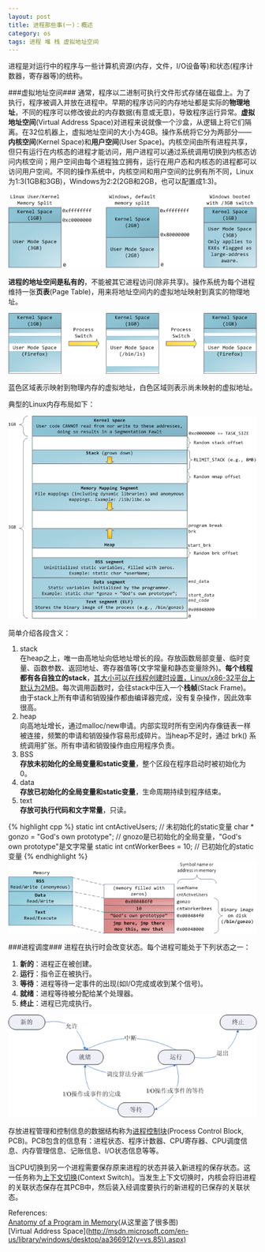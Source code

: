 ```yaml
---
layout: post
title: 进程那些事(一)：概述
category: os
tags: 进程 堆 栈 虚拟地址空间
---
```


进程是对运行中的程序与一些计算机资源(内存，文件，I/O设备等)和状态(程序计数器，寄存器等)的统称。

###虚拟地址空间###
通常，程序以二进制可执行文件形式存储在磁盘上。为了执行，程序被调入并放在进程中。早期的程序访问的内存地址都是实际的**物理地址**，不同的程序可以修改彼此的内存数据(有意或无意)，导致程序运行异常。**虚拟地址空间**(Virtual Address Space)对进程来说就像一个沙盒，从逻辑上将它们隔离。在32位机器上，虚拟地址空间的大小为4GB。操作系统将它分为两部分——**内核空间**(Kernel Space)和**用户空间**(User Space)。内核空间由所有进程共享，但只有运行在内核态的进程才能访问，用户进程可以通过系统调用切换到内核态访问内核空间；用户空间由每个进程独立拥有，运行在用户态和内核态的进程都可以访问用户空间。不同的操作系统中，内核空间和用户空间的比例有所不同，Linux为1:3(1GB和3GB)，Windows为2:2(2GB和2GB，也可以配置成1:3)。

![](/image/kernel-user-memory-split.png)

**进程的地址空间是私有的**，不能被其它进程访问(除非共享)。操作系统为每个进程维持一张**页表**(Page Table)，用来将地址空间内的虚拟地址映射到真实的物理地址。

![](/image/virtual-memory-in-process-switch.png)

蓝色区域表示映射到物理内存的虚拟地址，白色区域则表示尚未映射的虚拟地址。

典型的Linux内存布局如下：

![](/image/linux-flexible-address-space-layout.png)

简单介绍各段含义：  
1. stack  
在heap之上，唯一由高地址向低地址增长的段。存放函数局部变量、临时变量、函数参数、返回地址、寄存器值等(文字常量和静态变量除外)。**每个线程都有各自独立的stack**，[其大小可以在线程创建时设置，Linux/x86-32平台上默认为2MB](http://www.kernel.org/doc/man-pages/online/pages/man3/pthread_create.3.html)。每次调用函数时，会往stack中压入一个**栈帧**(Stack Frame)。由于stack上所有申请和销毁操作都由编译器完成，没有复杂操作，因此效率很高。  
2. heap  
向高地址增长，通过malloc/new申请。内部实现时所有空闲内存像链表一样被连接，频繁的申请和销毁操作容易形成碎片。当heap不足时，通过 brk() 系统调用扩张。所有申请和销毁操作由应用程序负责。  
3. BSS  
**存放未初始化的全局变量和static变量**，整个区段在程序启动时被初始化为0。  
4. data  
**存放已初始化的全局变量和static变量**，生命周期持续到程序结束。  
5. text  
**存放可执行代码和文字常量**，只读。

{% highlight cpp %}
static int cntActiveUsers; // 未初始化的static变量
char * gonzo = "God's own prototype"; // gnozo是已初始化的全局变量，"God's own prototype"是文字常量
static int cntWorkerBees = 10; // 已初始化的static变量
{% endhighlight %}
![](/image/mapping-binary-image.png)

###进程调度###
进程在执行时会改变状态。每个进程可能处于下列状态之一：

1. **新的**：进程正在被创建。
2. **运行**：指令正在被执行。
3. **等待**：进程等待一定事件的出现(如I/O完成或收到某个信号)。
4. **就绪**：进程等待被分配给某个处理器。
5. **终止**：进程已完成执行。

![](/image/process-state.gif)

存放进程管理和控制信息的数据结构称为[进程控制块](http://en.wikipedia.org/wiki/Process_control_block)(Process Control Block, PCB)。PCB包含的信息有：进程状态、程序计数器、CPU寄存器、CPU调度信息、内存管理信息、记账信息、I/O状态信息等等。

当CPU切换到另一个进程需要保存原来进程的状态并装入新进程的保存状态。这一任务称为[上下文切换](http://en.wikipedia.org/wiki/Context_switch)(Context Switch)。当发生上下文切换时，内核会将旧进程的关联状态保存在其PCB中，然后装入经调度要执行的新进程的已保存的关联状态。

References:  
[Anatomy of a Program in Memory](http://duartes.org/gustavo/blog/post/anatomy-of-a-program-in-memory)(从这里盗了很多图)  
[Virtual Address Space](http://msdn.microsoft.com/en-us/library/windows/desktop/aa366912(v=vs.85\).aspx)
